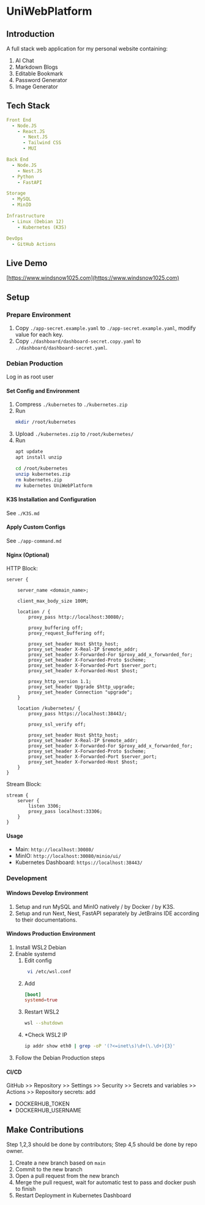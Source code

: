 # UniWebPlatform

## Introduction

A full stack web application for my personal website containing:
1. AI Chat
2. Markdown Blogs
3. Editable Bookmark
4. Password Generator
5. Image Generator

## Tech Stack

```yaml
Front End
  - Node.JS
    - React.JS
      - Next.JS
      - Tailwind CSS
      - MUI
```

```yaml
Back End
  - Node.JS
    - Nest.JS
  - Python
    - FastAPI
```

```yaml
Storage
  - MySQL
  - MinIO
```

```yaml
Infrastructure
  - Linux (Debian 12)
    - Kubernetes (K3S)
```

```yaml
DevOps
  - GitHub Actions
```

## Live Demo

[https://www.windsnow1025.com](https://www.windsnow1025.com)

## Setup

### Prepare Environment

1. Copy `./app-secret.example.yaml` to `./app-secret.example.yaml`, modify value for each key.
2. Copy `./dashboard/dashboard-secret.copy.yaml` to `./dashboard/dashboard-secret.yaml`.

### Debian Production

Log in as root user

#### Set Config and Environment

1. Compress `./kubernetes` to `./kubernetes.zip`
2. Run
   ```bash
   mkdir /root/kubernetes
   ```
3. Upload `./kubernetes.zip` to `/root/kubernetes/`
4. Run
   ```bash
   apt update
   apt install unzip
   ```
   ```bash
   cd /root/kubernetes
   unzip kubernetes.zip
   rm kubernetes.zip
   mv kubernetes UniWebPlatform
   ```

#### K3S Installation and Configuration

See `./K3S.md`

#### Apply Custom Configs

See `./app-command.md`

#### Nginx (Optional)

HTTP Block:

```
server {

	server_name <domain_name>;

	client_max_body_size 100M;

    location / {
        proxy_pass http://localhost:30080/;
        
        proxy_buffering off;
        proxy_request_buffering off;

        proxy_set_header Host $http_host;
        proxy_set_header X-Real-IP $remote_addr;
        proxy_set_header X-Forwarded-For $proxy_add_x_forwarded_for;
        proxy_set_header X-Forwarded-Proto $scheme;
        proxy_set_header X-Forwarded-Port $server_port;
        proxy_set_header X-Forwarded-Host $host;

        proxy_http_version 1.1;
        proxy_set_header Upgrade $http_upgrade;
        proxy_set_header Connection "upgrade";
    }

    location /kubernetes/ {
        proxy_pass https://localhost:38443/;

        proxy_ssl_verify off;

        proxy_set_header Host $http_host;
        proxy_set_header X-Real-IP $remote_addr;
        proxy_set_header X-Forwarded-For $proxy_add_x_forwarded_for;
        proxy_set_header X-Forwarded-Proto $scheme;
        proxy_set_header X-Forwarded-Port $server_port;
        proxy_set_header X-Forwarded-Host $host;
    }
}
```

Stream Block:

```
stream {
    server {
        listen 3306;
        proxy_pass localhost:33306;
    }
}
```

#### Usage

- Main: `http://localhost:30080/`
- MinIO: `http://localhost:30080/minio/ui/`
- Kubernetes Dashboard: `https://localhost:38443/`

### Development

#### Windows Develop Environment

1. Setup and run MySQL and MinIO natively / by Docker / by K3S.
2. Setup and run Next, Nest, FastAPI separately by JetBrains IDE according to their documentations.

#### Windows Production Environment

1. Install WSL2 Debian
2. Enable systemd
   1. Edit config
      ```bash
       vi /etc/wsl.conf
      ```
   2. Add
      ```conf
      [boot]
      systemd=true
      ```
   3. Restart WSL2
      ```bash
      wsl --shutdown
      ```
   4. *Check WSL2 IP
      ```bash
      ip addr show eth0 | grep -oP '(?<=inet\s)\d+(\.\d+){3}'
      ```
3. Follow the Debian Production steps

#### CI/CD

GitHub >> Repository >> Settings >> Security >> Secrets and variables >> Actions >> Repository secrets: add

- DOCKERHUB_TOKEN
- DOCKERHUB_USERNAME

## Make Contributions

Step 1,2,3 should be done by contributors; Step 4,5 should be done by repo owner.

1. Create a new branch based on `main`
2. Commit to the new branch
3. Open a pull request from the new branch
4. Merge the pull request, wait for automatic test to pass and docker push to finish
5. Restart Deployment in Kubernetes Dashboard

